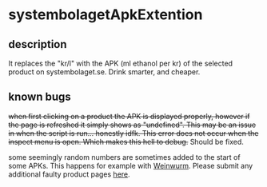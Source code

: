 # systembolagetApkExtention

## description
It replaces the "kr/l" with the APK (ml ethanol per kr) of the selected product on systembolaget.se. Drink smarter, and cheaper.

## known bugs
~~when first clicking on a product the APK is displayed properly, however if the page is refreshed it simply shows as "undefined". This may be an issue in when the script is run... honestly idfk. This error does not occur when the inspect menu is open. Which makes this hell to debug.~~ Should be fixed.



some seemingly random numbers are sometimes added to the start of some APKs. This happens for example with [Weinwurm](https://www.systembolaget.se/produkt/vin/weinwurm-2315301/). Please submit any additional faulty product pages [here](https://forms.gle/f6RsMeme7gchasgv7).
